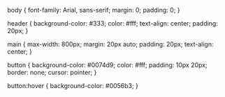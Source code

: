 body {
    font-family: Arial, sans-serif;
    margin: 0;
    padding: 0;
}

header {
    background-color: #333;
    color: #fff;
    text-align: center;
    padding: 20px;
}

main {
    max-width: 800px;
    margin: 20px auto;
    padding: 20px;
    text-align: center;
}

button {
    background-color: #0074d9;
    color: #fff;
    padding: 10px 20px;
    border: none;
    cursor: pointer;
}

button:hover {
    background-color: #0056b3;
}
